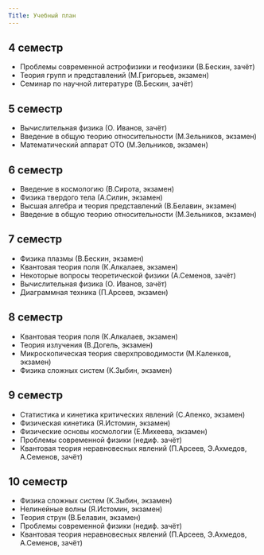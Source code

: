 ```yaml
---
Title: Учебный план
---
```


## 4 семестр

* Проблемы современной астрофизики и геофизики (В.Бескин, зачёт)
* Теория групп и представлений (М.Григорьев, экзамен)
* Семинар по научной литературе (В.Бескин, зачёт)

## 5 семестр

* Вычислительная физика (О. Иванов, зачёт)
* Введение в общую теорию относительности (М.Зельников, экзамен)
* Математический аппарат ОТО (М.Зельников, экзамен)

## 6 семестр

* Введение в космологию (В.Сирота, экзамен)
* Физика твердого тела (А.Силин, экзамен)
* Высшая алгебра и теория представлений (В.Белавин, экзамен)
* Введение в общую теорию относительности (М.Зельников, экзамен)

## 7 семестр

* Физика плазмы (В.Бескин, экзамен)
* Квантовая теория поля (К.Алкалаев, экзамен)
* Некоторые вопросы теоретической физики (А.Семенов, зачёт)
* Вычислительная физика (О. Иванов, зачёт)
* Диаграммная техника (П.Арсеев, экзамен)

## 8 семестр

* Квантовая теория поля (К.Алкалаев, экзамен)
* Теория излучения (В.Догель, экзамен)
* Микроскопическая теория сверхпроводимости (М.Каленков, экзамен)
* Физика сложных систем (К.Зыбин, экзамен)

## 9 семестр

* Статистика и кинетика критических явлений (С.Апенко, экзамен)
* Физическая кинетика (Я.Истомин, экзамен)
* Физические основы космологии (Е.Михеева, экзамен)
* Проблемы современной физики (недиф. зачёт)
* Квантовая теория неравновесных явлений (П.Арсеев, Э.Ахмедов, А.Семенов, зачёт)

## 10 семестр

* Физика сложных систем (К.Зыбин, экзамен)
* Нелинейные волны (Я.Истомин, экзамен)
* Теория струн (В.Белавин, экзамен)
* Проблемы современной физики (недиф. зачёт)
* Квантовая теория неравновесных явлений (П.Арсеев, Э.Ахмедов, А.Семенов, зачёт)


